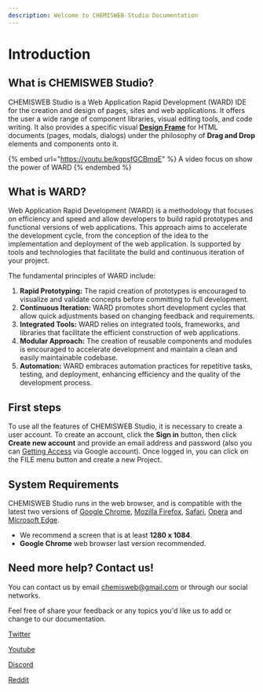 ```yaml
---
description: Welcome to CHEMISWEB Studio Documentation
---
```


# Introduction

## What is CHEMISWEB Studio?

CHEMISWEB Studio is a Web Application Rapid Development (WARD) IDE for the creation and design of pages, sites and web applications. It offers the user a wide range of component libraries, visual editing tools, and code writing. It also provides a specific visual [**Design Frame**](workspace/overview/client-area/design-frame.md) for HTML documents (pages, modals, dialogs) under the philosophy of **Drag and Drop** elements and components onto it.

{% embed url="https://youtu.be/kgpsfGCBmqE" %}
A video focus on show the power of WARD
{% endembed %}

## What is WARD?

Web Application Rapid Development (WARD) is a methodology that focuses on efficiency and speed and allow developers to build rapid prototypes and functional versions of web applications. This approach aims to accelerate the development cycle, from the conception of the idea to the implementation and deployment of the web application. Is supported by tools and technologies that facilitate the build and continuous iteration of your project.

The fundamental principles of WARD include:

1. **Rapid Prototyping:** The rapid creation of prototypes is encouraged to visualize and validate concepts before committing to full development.
2. **Continuous Iteration:** WARD promotes short development cycles that allow quick adjustments based on changing feedback and requirements.
3. **Integrated Tools:** WARD relies on integrated tools, frameworks, and libraries that facilitate the efficient construction of web applications.
4. **Modular Approach:** The creation of reusable components and modules is encouraged to accelerate development and maintain a clean and easily maintainable codebase.
5. **Automation:** WARD embraces automation practices for repetitive tasks, testing, and deployment, enhancing efficiency and the quality of the development process.

## First steps

To use all the features of CHEMISWEB Studio, it is necessary to create a user account. To create an account, click the **Sign in** button, then click **Create new account** and provide an email address and password (also you can [Getting Access](getting-started/getting-access.md) via Google account). Once logged in, you can click on the FILE menu button and create a new Project.

## System Requirements

CHEMISWEB Studio runs in the web browser, and is compatible with the latest two versions of [Google Chrome](https://www.google.com/intl/en-419/chrome/), [Mozilla Firefox](https://www.mozilla.org/en-US/firefox/new/), [Safari](https://support.apple.com/downloads/safari), [Opera](https://www.opera.com/en/download) and [Microsoft Edge](https://www.microsoft.com/en-us/edge/download).

* We recommend a screen that is at least **1280 x 1084**.
* **Google Chrome** web browser last version recommended.

## Need more help? Contact us!

You can contact us by email [chemisweb@gmail.com](mailto:chemisweb@gmail.com) or through our social networks.&#x20;

Feel free of share your feedback or any topics you'd like us to add or change to our documentation.

[Twitter](https://www.twitter.com/chemiswebstudio)

[Youtube](https://www.youtube.com/@chemiswebstudio)

[Discord](https://discord.gg/5YHcSRf89z)

[Reddit](https://www.reddit.com/r/chemiswebstudio)

